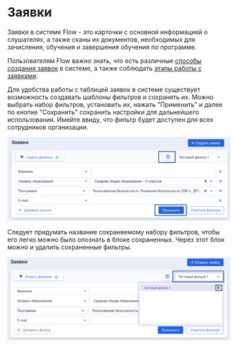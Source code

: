 # Заявки

Заявки в системе Flow - это карточки с основной информацией о слушателях, а также сканы их документов, необходимых для зачисления, обучения и завершения обучения по программе.

Пользователям Flow важно знать, что есть различные [способы создания заявок](sposoby-sozdaniya-zayavok.md) в системе, а также соблюдать [этапы работы с заявками](etapy-raboty-s-zayavkoi.md).&#x20;

Для удобства работы с таблицей заявок в системе существует возможность создавать шаблоны фильтров и сохранять их. Можно выбрать набор фильтров, установить их, нажать "Применить" и далее по кнопке "Сохранить" сохранить настройки для дальнейшего использования. Имейте ввиду, что фильтр будет доступен для всех сотрудников организации.

![](<../../.gitbook/assets/image (162).png>)

Следует придумать название сохраняемому набору фильтров, чтобы его легко можно было опознать в блоке сохраненных. Через этот блок можно и удалить сохраненные фильтры.

![](<../../.gitbook/assets/image (163).png>)

